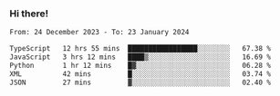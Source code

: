 ### Hi there!

<!--START_SECTION:waka-->

```txt
From: 24 December 2023 - To: 23 January 2024

TypeScript   12 hrs 55 mins  █████████████████░░░░░░░░   67.38 %
JavaScript   3 hrs 12 mins   ████▒░░░░░░░░░░░░░░░░░░░░   16.69 %
Python       1 hr 12 mins    █▓░░░░░░░░░░░░░░░░░░░░░░░   06.28 %
XML          42 mins         █░░░░░░░░░░░░░░░░░░░░░░░░   03.74 %
JSON         27 mins         ▓░░░░░░░░░░░░░░░░░░░░░░░░   02.40 %
```

<!--END_SECTION:waka-->
